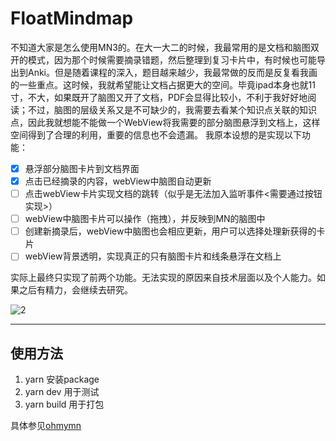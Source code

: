 # FloatMindmap

不知道大家是怎么使用MN3的。在大一大二的时候，我最常用的是文档和脑图双开的模式，因为那个时候需要摘录错题，然后整理到复习卡片中，有时候也可能导出到Anki。但是随着课程的深入，题目越来越少，我最常做的反而是反复看我画的一些重点。这时候，我就希望能让文档占据更大的空间。毕竟ipad本身也就11寸，不大，如果既开了脑图又开了文档，PDF会显得比较小，不利于我好好地阅读；不过，脑图的层级关系又是不可缺少的，我需要去看某个知识点关联的知识点，因此我就想能不能做一个WebView将我需要的部分脑图悬浮到文档上，这样空间得到了合理的利用，重要的信息也不会遗漏。
我原本设想的是实现以下功能：

- [x] 悬浮部分脑图卡片到文档界面
- [x] 点击已经摘录的内容，webView中脑图自动更新
- [ ] 点击webView卡片实现文档的跳转（似乎是无法加入监听事件<需要通过按钮实现>）
- [ ] webView中脑图卡片可以操作（拖拽），并反映到MN的脑图中
- [ ] 创建新摘录后，webView中脑图也会相应更新，用户可以选择处理新获得的卡片
- [ ] webView背景透明，实现真正的只有脑图卡片和线条悬浮在文档上

实际上最终只实现了前两个功能。无法实现的原因来自技术层面以及个人能力。如果之后有精力，会继续去研究。

![2](https://user-images.githubusercontent.com/49256406/155869878-a277277e-0b42-4985-b7ef-b083f3e144f1.gif)

---

## 使用方法
1. yarn 安装package
2. yarn dev 用于测试
3. yarn build 用于打包

具体参见[ohmymn](https://busiyi.notion.site/74e16f9860bc4092833f198bf8932dcf)
